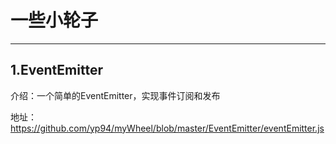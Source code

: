 # 一些小轮子
---
## 1.EventEmitter
介绍：一个简单的EventEmitter，实现事件订阅和发布

地址：https://github.com/yp94/myWheel/blob/master/EventEmitter/eventEmitter.js
